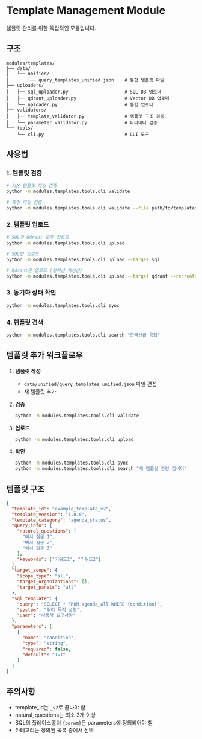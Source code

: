# Template Management Module

템플릿 관리를 위한 독립적인 모듈입니다.

## 구조

```
modules/templates/
├── data/
│   └── unified/
│       └── query_templates_unified.json    # 통합 템플릿 파일
├── uploaders/
│   ├── sql_uploader.py                     # SQL DB 업로더
│   ├── qdrant_uploader.py                  # Vector DB 업로더
│   └── uploader.py                         # 통합 업로더
├── validators/
│   ├── template_validator.py               # 템플릿 구조 검증
│   └── parameter_validator.py              # 파라미터 검증
└── tools/
    └── cli.py                              # CLI 도구
```

## 사용법

### 1. 템플릿 검증
```bash
# 기본 템플릿 파일 검증
python -m modules.templates.tools.cli validate

# 특정 파일 검증
python -m modules.templates.tools.cli validate --file path/to/templates.json
```

### 2. 템플릿 업로드
```bash
# SQL과 Qdrant 모두 업로드
python -m modules.templates.tools.cli upload

# SQL만 업로드
python -m modules.templates.tools.cli upload --target sql

# Qdrant만 업로드 (컬렉션 재생성)
python -m modules.templates.tools.cli upload --target qdrant --recreate
```

### 3. 동기화 상태 확인
```bash
python -m modules.templates.tools.cli sync
```

### 4. 템플릿 검색
```bash
python -m modules.templates.tools.cli search "한국선급 응답"
```

## 템플릿 추가 워크플로우

1. **템플릿 작성**
   - `data/unified/query_templates_unified.json` 파일 편집
   - 새 템플릿 추가

2. **검증**
   ```bash
   python -m modules.templates.tools.cli validate
   ```

3. **업로드**
   ```bash
   python -m modules.templates.tools.cli upload
   ```

4. **확인**
   ```bash
   python -m modules.templates.tools.cli sync
   python -m modules.templates.tools.cli search "새 템플릿 관련 검색어"
   ```

## 템플릿 구조

```json
{
  "template_id": "example_template_v2",
  "template_version": "1.0.0",
  "template_category": "agenda_status",
  "query_info": {
    "natural_questions": [
      "예시 질문 1",
      "예시 질문 2",
      "예시 질문 3"
    ],
    "keywords": ["키워드1", "키워드2"]
  },
  "target_scope": {
    "scope_type": "all",
    "target_organizations": [],
    "target_panels": "all"
  },
  "sql_template": {
    "query": "SELECT * FROM agenda_all WHERE {condition}",
    "system": "쿼리 목적 설명",
    "user": "사용자 요구사항"
  },
  "parameters": [
    {
      "name": "condition",
      "type": "string",
      "required": false,
      "default": "1=1"
    }
  ]
}
```

## 주의사항

- template_id는 `_v2`로 끝나야 함
- natural_questions는 최소 3개 이상
- SQL의 플레이스홀더 `{param}`은 parameters에 정의되어야 함
- 카테고리는 정의된 목록 중에서 선택